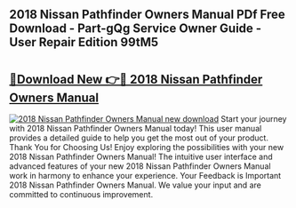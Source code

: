 ## 2018 Nissan Pathfinder Owners Manual PDf Free Download - Part-gQg Service Owner Guide - User Repair Edition 99tM5

# <h2><a href="http://bc38065.oget.top/?id=2018+Nissan+Pathfinder+Owners+Manual">🔗Download New 👉🔴 2018 Nissan Pathfinder Owners Manual</a></h2>

[![2018 Nissan Pathfinder Owners Manual new download](https://i.imgur.com/5g1atiW.png)](http://bc38065.oget.top/?id=2018+Nissan+Pathfinder+Owners+Manual)
Start your journey with 2018 Nissan Pathfinder Owners Manual today! This user manual provides a detailed guide to help you get the most out of your product. Thank You for Choosing Us! Enjoy exploring the possibilities with your new 2018 Nissan Pathfinder Owners Manual! The intuitive user interface and advanced features of your new 2018 Nissan Pathfinder Owners Manual work in harmony to enhance your experience. Your Feedback is Important 2018 Nissan Pathfinder Owners Manual. We value your input and are committed to continuous improvement.
